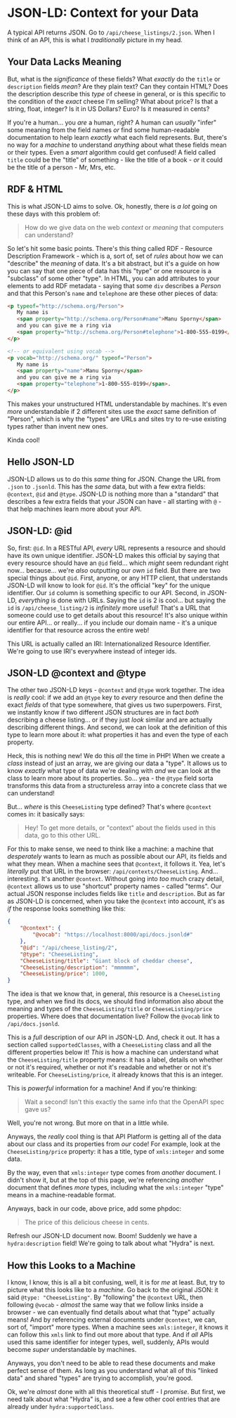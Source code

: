 # JSON-LD: Context for your Data

A typical API returns JSON. Go to `/api/cheese_listings/2.json`. When I think
of an API, this is what I *traditionally* picture in my head.

## Your Data Lacks Meaning

But, what is the *significance* of these fields? What *exactly* do the `title`
or `description` fields *mean*? Are they plain text? Can they contain HTML? Does
the description describe this *type* of cheese in general, or is this specific
to the condition of the *exact* cheese I'm selling? What about price? Is that a
string, float, integer? Is it in US Dollars? Euro? Is it measured in cents?

If you're a human... you *are* a human, right? A human can *usually* "infer"
some meaning from the field names *or* find some human-readable documentation
to help learn *exactly* what each field represents. But, there's no way for a *machine*
to understand *anything* about what these fields mean or their types. Even a *smart*
algorithm could get confused! A field called `title` could be the "title" of
something - like the title of a book - *or* it could be the title of a person -
Mr, Mrs, etc.

## RDF & HTML

This is what JSON-LD aims to solve. Ok, honestly, there is *a lot* going on these
days with this problem of:

> How do we give data on the web *context* or *meaning* that computers can understand?

So let's hit some basic points. There's this thing called RDF - Resource Description
Framework - which is a, sort of, set of *rules* about how we can "describe"
the *meaning* of data. It's a bit abstract, but it's a guide on how you can say
that one piece of data has this "type" or one resource is a "subclass" of some
other "type". In HTML, you can add attributes to your elements to add RDF
metadata - saying that some `div` describes a *Person* and that this
Person's `name` and `telephone` are these other pieces of data:

```html
<p typeof="http://schema.org/Person">
   My name is
   <span property="http://schema.org/Person#name">Manu Sporny</span>
   and you can give me a ring via
   <span property="http://schema.org/Person#telephone">1-800-555-0199</span>.
</p>

<!-- or equivalent using vocab -->
<p vocab="http://schema.org/" typeof="Person">
   My name is
   <span property="name">Manu Sporny</span>
   and you can give me a ring via
   <span property="telephone">1-800-555-0199</span>.
</p>
```

This makes your unstructured HTML understandable by machines. It's even
*more* understandable if 2 different sites use the *exact* same definition
of "Person", which is why the "types" are URLs and sites try to re-use existing
types rather than invent new ones.

Kinda cool!

## Hello JSON-LD

JSON-LD allows us to do this *same* thing for JSON. Change the URL from `.json`
to `.jsonld`. This has the *same* data, but with a few extra fields:
`@context`, `@id` and `@type`. JSON-LD is nothing more than a "standard" that
describes a few extra fields that your JSON can have - all starting with `@` - that
help machines learn more about your API.

## JSON-LD: @id

So, first: `@id`. In a RESTful API, *every* URL represents a resource and should
have its own unique identifier. JSON-LD makes this official by saying that every
resource should have an `@id` field... which *might* seem redundant right now...
because... we're *also* outputting our *own* `id` field. But there are two special
things about `@id`. First, anyone, or any HTTP client, that understands JSON-LD
will know to look for `@id`. It's the official "key" for the unique identifier.
Our `id` column is something specific to our API. Second, in JSON-LD, *everything*
is done with URLs. Saying the `id` is 2 is cool... but saying the `id` is
`/api/cheese_listing/2` is *infinitely* more useful! That's a URL that someone
could use to get details about this resource! It's also unique within our entire
API... or really... if you include our domain name - it's a unique identifier for
that resource across the entire web!

This URL is actually called an IRI: Internationalized Resource Identifier. We're
going to use IRI's everywhere instead of integer ids.

## JSON-LD @context and @type

The other two JSON-LD keys - `@context` and `@type` work together. The idea is
*really* cool: if we add an `@type` key to *every* resource and then define the
exact *fields* of that type somewhere, that gives us two superpowers. First, we
instantly know if two different JSON structures are in fact *both* describing
a cheese listing... or if they just *look* similar and are actually describing
different things. And second, we can look at the definition of this type to learn
more about it: what properties it has and even the type of each property.

Heck, this is nothing new! We do this *all* the time in PHP! When we create a *class*
instead of just an array, we are giving our data a "type". It allows us to know
*exactly* what type of data we're dealing with *and* we can look at the class to
learn more about its properties. So... yea - the `@type` field sorta transforms
this data from a structureless array into a concrete class that we can understand!

But... *where* is this `CheeseListing` type defined? That's where `@context`
comes in: it basically says:

> Hey! To get more details, or "context" about the fields used in this data, go
> to this other URL.

For this to make sense, we need to think like a machine: a machine that *desperately*
wants to learn as much as possible about our API, its fields and what they mean.
When a machine sees that `@context`, it follows it. Yea, let's *literally* put that
URL in the browser: `/api/contexts/CheeseListing`. And... interesting. It's another
`@context`. Without going into *too* much crazy detail, `@context` allows us to
use "shortcut" property names - called "terms". Our actual JSON response includes
fields like `title` and `description`. But as far as JSON-LD is concerned, when
you take the `@context` into account, it's as *if* the response looks something
like this:

```json
{
    "@context": {
        "@vocab": "https://localhost:8000/api/docs.jsonld#"
    },
    "@id": "/api/cheese_listing/2",
    "@type": "CheeseListing",
    "CheeseListing/title": "Giant block of cheddar cheese",
    "CheeseListing/description": "mmmmmm",
    "CheeseListing/price": 1000,
}
```

The idea is that we know that, in general, *this* resource is a `CheeseListing`
type, and when we find its docs, we should find information also about the meaning
and types of the `CheeseListing/title` or `CheeseListing/price` properties. Where
does that documentation live? Follow the `@vocab` link to `/api/docs.jsonld`.

This is a *full* description of our API in JSON-LD. And, check it out. It has
a section called `supportedClasses`, with a `CheeseListing` class and all the
different properties below it! *This* is how a machine can understand what the
`CheeseListing/title` property means: it has a label, details on whether or not
it's required, whether or not it's readable and whether or not it's writeable.
For `CheeseListing/price`, it already knows that this is an integer.

This is *powerful* information for a machine! And if you're thinking:

> Wait a second! Isn't this exactly the same info that the OpenAPI spec gave us?

Well, you're not wrong. But more on that in a little while.

Anyways, the *really* cool thing is that API Platform is getting all of the data
about our class and its properties from *our* code! For example, look at the
`CheeseListing/price` property: it has a title, type of `xmls:integer`
and some data.

By the way, even that `xmls:integer` type comes from *another* document. I didn't
show it, but at the top of this page, we're referencing *another* document
that defines *more* types, including what the `xmls:integer` "type" means in a
machine-readable format.

Anyways, back in our code, above price, add some phpdoc:

> The price of this delicious cheese in cents.

Refresh our JSON-LD document now. Boom! Suddenly we have a `hydra:description`
field! We're going to talk about what "Hydra" is next.

## How this Looks to a Machine

I know, I know, this is all a bit confusing, well, it is for *me* at least. But,
try to picture what this looks like to a *machine*. Go back to the original JSON:
it said `@type: "CheeseListing"`. By "following" the `@context` URL, then following
`@vocab` - *almost* the same way that we follow links inside a browser - we can
eventually find details about what that "type" actually means! And by
referencing external documents under `@context`, we can, sort of, "import" more
types. When a machine sees `xmls:integer`, it knows it can follow this `xmls`
link to find out more about that type. And if *all* APIs used this same identifier
for integer types, well, suddenly, APIs would become *super* understandable
by machines.

Anyways, you don't need to be able to read these documents and make perfect sense
of them. As long as you understand what all of this "linked data" and shared
"types" are trying to accomplish, you're good.

Ok, we're *almost* done with all this theoretical stuff - I *promise*. But first,
we need talk about what "Hydra" is, and see a few other cool entries
that are already under `hydra:supportedClass`.
